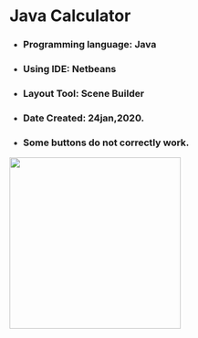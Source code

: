# Java Calculator
- ### Programming language: Java
- ### Using IDE: Netbeans
- ### Layout Tool: Scene Builder
- ### Date Created: 24jan,2020.
- ### Some buttons do not correctly work.
<img width="300px" src="https://raw.githubusercontent.com/ShahriarShafin/java_calculator/master/calculator.png">
                                  
                                   

